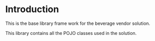 # Introduction

This is the base library frame work for the beverage
vendor solution.

This library contains all the POJO classes used in
the solution.
